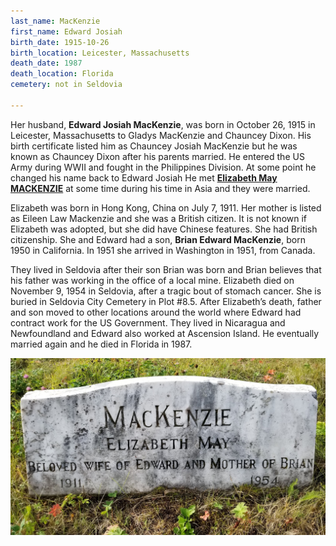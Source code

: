 ```yaml
---
last_name: MacKenzie
first_name: Edward Josiah
birth_date: 1915-10-26
birth_location: Leicester, Massachusetts
death_date: 1987
death_location: Florida
cemetery: not in Seldovia

---
```



Her husband, **Edward Josiah MacKenzie**, was born in October 26, 1915
in Leicester, Massachusetts to Gladys MacKenzie and Chauncey Dixon. His
birth certificate listed him as Chauncey Josiah MacKenzie but he was
known as Chauncey Dixon after his parents married. He entered the US
Army during WWII and fought in the Philippines Division. At some point
he changed his name back to Edward Josiah He met [**Elizabeth May MACKENZIE**](./Mackenzie_Elizabeth_May.md) at some time
during his time in Asia and they were married. 

Elizabeth was born in Hong Kong, China on
July 7, 1911. Her mother is listed as Eileen Law Mackenzie and she was a
British citizen. It is not known if Elizabeth was adopted, but she did
have Chinese features. She had British citizenship. She and Edward had a son, **Brian Edward MacKenzie**, born 1950
in California. In 1951 she arrived in Washington in 1951, from Canada.

They lived in Seldovia after their son Brian was born and Brian believes that his father was working in the office of a local mine. Elizabeth died on November 9, 1954 in Seldovia, after a tragic bout of
stomach cancer.  She is buried in Seldovia City Cemetery in Plot #8.5.
After Elizabeth’s death, father
and son moved to other locations around the world where Edward had
contract work for the US Government. They lived in Nicaragua and
Newfoundland and Edward also worked at Ascension Island. He eventually
married again and he died in Florida in 1987.

![](../assets/images/Elizabeth%20MacKenzie/media/image1.jpeg)

